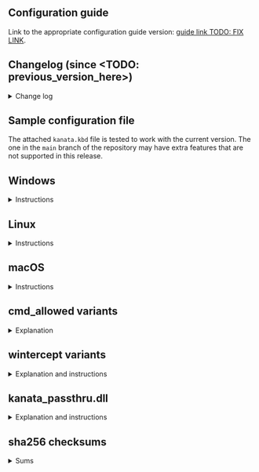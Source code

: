## Configuration guide

<!-- NOTE: GitHub release doc seems to not support multiline paragraph joining as opposed to other places markdown is used in GitHub. Keep paragraphs on one line in this file, as ugly as it is to do so. -->

Link to the appropriate configuration guide version: [guide link TODO: FIX LINK](https://github.com/jtroo/kanata/blob/FIXME/docs/config.adoc).

## Changelog (since <TODO: previous_version_here>)

<details>
<summary>Change log</summary>
* TODO: fill this out
</details>

## Sample configuration file

The attached `kanata.kbd` file is tested to work with the current version. The one in the `main` branch of the repository may have extra features that are not supported in this release.

## Windows

<details>
<summary>Instructions</summary>

**NOTE:** All Linux binaries are compiled for x86-64 architectures only.

Download `kanata.exe`. Optionally, download `kanata.kbd`. With the two files in the same directory, you can double-click the `exe` to start kanata. Kanata does not start a background process, so the window needs to stay open after startup. See [this discussion](https://github.com/jtroo/kanata/discussions/193) for tips to run kanata in the background.

You need to run `kanata.exe` via `cmd` or `powershell` to use a different configuration file:

`kanata.exe --cfg <cfg_file>`

---

**NOTE:** The `kanata_winIOv2.exe` variant contains an experimental breaking change that fixes [an issue](https://github.com/jtroo/kanata/issues/152) where the Windows LLHOOK+SendInput version of kanata does not handle `defsrc` consistently compared to other versions and other operating systems. This variant will be of interest to you for any of the following reasons:
- you are a new user
- you are a cross-platform user
- you use multiple language layouts within Windows and want kanata to handle the key positions consistently

This variant contains the same output change as in the `scancode` variant below, and also changes the input to also operate on scancodes.

---

**NOTE:** The `kanata_legacy_output.exe` variant has the same input `defsrc` handling as the standard `kanata.exe` file. It uses the same output mechanism as the standard `kanata.exe` variant in version 1.6.1 and earlier. In other words the formerly `experimental_scancode` variant is now the default binary. The non-legacy variants contain changes for [an issue](https://github.com/jtroo/kanata/issues/567); the fix is omitted from this legacy variant. The legacy variant is included in case issues are found with the new output mechanism.

---

</details>

## Linux

<details>
<summary>Instructions</summary>

**NOTE:** All Windows binaries are compiled for x86 architectures only.

Download `kanata`.

Run it in a terminal and point it to a valid configuration file. Kanata does not start a background process, so the window needs to stay open after startup. See [this discussion](https://github.com/jtroo/kanata/discussions/130) for how to set up kanata with systemd.
```
chmod +x kanata   # may be downloaded without executable permissions
sudo ./kanata --cfg <cfg_file>`
```

To avoid requiring `sudo`, [follow the instructions here](https://github.com/jtroo/kanata/wiki/Avoid-using-sudo-on-Linux).

</details>

## macOS

<details>
<summary>Instructions</summary>

**WARNING**: feature support on macOS [is limited](https://github.com/jtroo/kanata/blob/main/docs/platform-known-issues.adoc#macos).

### For macOS 11 and newer:
- Install the [Karabiner VirtualHiDDevice Driver](https://github.com/pqrs-org/Karabiner-DriverKit-VirtualHIDDevice/blob/main/dist/Karabiner-DriverKit-VirtualHIDDevice-3.1.0.pkg).

To activate it:

```
/Applications/.Karabiner-VirtualHIDDevice-Manager.app/Contents/MacOS/Karabiner-VirtualHIDDevice-Manager activate
```

### For macOS 10 and older:

- Install the [Karabiner kernel extension](https://github.com/pqrs-org/Karabiner-VirtualHIDDevice).

### After installing the appropriate driver for your OS

Download a `kanata_macos` variant.

Run it in a terminal and point it to a valid configuration file. Kanata does not start a background process, so the window needs to stay open after startup.

Example
```
chmod +x kanata_macos_arm64   # may be downloaded without executable permissions
sudo ./kanata_macos_arm64 --cfg <cfg_file>`
```

</details>

## cmd\_allowed variants

<details>
<summary>Explanation</summary>

The binaries with the name `cmd_allowed` are conditionally compiled with the `cmd` action enabled.

Using the regular binaries, there is no way to get the `cmd` action to work. This action is restricted behind conditional compilation because I consider the action to be a security risk that should be explicitly opted into and completely forbidden by default.

</details>

## wintercept variants

<details>
<summary>Explanation and instructions</summary>

### Warning: known issue

This issue in the Interception driver exists: https://github.com/oblitum/Interception/issues/25. This will affect you if you put your PC to sleep instead of shutting it down, or if you frequently plug/unplug USB devices.

### Description

These variants use the [Interception driver](http://www.oblita.com/interception) instead of Windows hooks. You will need to install the driver using the assets from the linked website or from the [copy in this repo](https://github.com/jtroo/kanata/tree/main/assets). The benefit of using this driver is that it is a lower-level mechanism than Windows hooks. This means `kanata` will work in more applications, including administrator-privileged apps.

### Steps to install the driver

- extract the `.zip`
- run a shell with administrator privilege
- run the script `"command line installer/install-interception.exe"`
- reboot

### Additional installation steps

The above steps are those recommended by the interception driver author. However, I have found that those steps work inconsistently and sometimes the dll stops being able to be loaded. I think it has something to do with being installed in the privileged location of `system32\drivers`.

To help with the dll issue, you can copy the following file in the zip archive to the directory that kanata starts from: `Interception\library\x64\interception.dll`.

E.g. if you start kanata from your `Documents` folder, put the file there:

```
C:\Users\my_user\Documents\
    kanata_wintercept.exe
    kanata.kbd
    interception.dll
```

</details>

## kanata\_passthru.dll

<details>
<summary>Explanation and instructions</summary>

The Windows `kanata_passthru.dll` file allows using Kanata as a library within AutoHotkey to avoid conflicts between keyboard hooks installed by both. You can channel keyboard input events received by AutoHotkey into Kanata's keyboard engine and get the transformed keyboard output events (per your Kanata config) that AutoHotkey can then send to the OS.

To make use of this, download `kanata_passthru.dll`, then the [simulated_passthru_ahk](https://github.com/jtroo/kanata/blob/main/docs/simulated_passthru_ahk) folder with a brief example, place the dll there, open `kanata_passthru.ahk` to read what the example does and then double-click to launch it.
</details>

## sha256 checksums

<details>
<summary>Sums</summary>

```
TODO: fill this out
```

</details>
